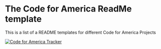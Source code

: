 # The Code for America ReadMe template

This is a list of a README templates for different Code for America Projects

[![Code for America Tracker](http://stats.codeforamerica.org/codeforamerica/cfa_template.png)](http://stats.codeforamerica.org/projects/cfa_template)
